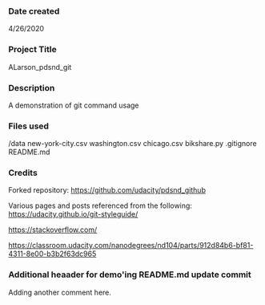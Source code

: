 ### Date created
4/26/2020

### Project Title
ALarson_pdsnd_git

### Description
A demonstration of git command usage

### Files used
/data
new-york-city.csv
washington.csv
chicago.csv
bikshare.py
.gitignore
README.md

### Credits
Forked repository: https://github.com/udacity/pdsnd_github

Various pages and posts referenced from the following:
https://udacity.github.io/git-styleguide/

https://stackoverflow.com/

https://classroom.udacity.com/nanodegrees/nd104/parts/912d84b6-bf81-4311-8e00-b3b2f63dc965

### Additional heaader for demo'ing README.md update commit
Adding another comment here.
